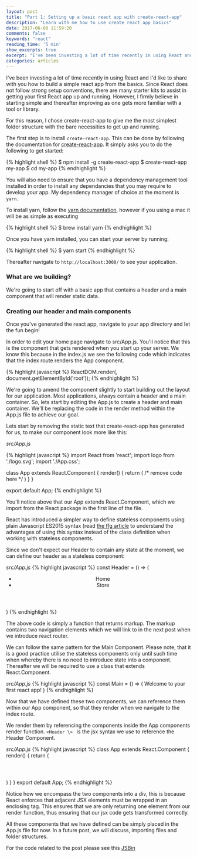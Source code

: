 ```yaml
---
layout: post
title: "Part 1: Setting up a basic react app with create-react-app"
description: "Learn with me how to use create react app basics"
date: 2017-06-08 11:59:20
comments: false
keywords: "react"
reading_time: '5 min'
show_excerpts: true
excerpt: "I've been investing a lot of time recently in using React and I'd like to share with you how to build a simple react app from the basics. Since React does not follow strong setup conventions, there are many starter kits to assist in getting your first React app up and running..."
categories: articles
---
```


I've been investing a lot of time recently in using React and I'd like to share with you how to build a simple react app from the basics. Since React does not follow strong setup conventions, there are many starter kits to assist in getting your first React app up and running. However, I firmly believe in starting simple and thereafter improving as one gets more familiar with a tool or library.

For this reason, I chose create-react-app to give me the most simplest folder structure with the bare necessities to get up and running.

The first step is to install ```create-react-app```. This can be done by following the documentation for [create-react-app](https://github.com/facebookincubator/create-react-app). It simply asks you to do the following to get started:


{% highlight shell %}
$ npm install -g create-react-app
$ create-react-app my-app
$ cd my-app
{% endhighlight %}

You will also need to ensure that you have a dependency management tool installed in order to install any dependancies that you may require to develop your app. My dependency manager of choice at the moment is  ```yarn```.

To install yarn, follow the [yarn documentation](https://yarnpkg.com/en/docs/getting-started), however if you using a mac it will be as simple as executing

{% highlight shell %}
$ brew install yarn
{% endhighlight %}

Once you have yarn installed, you can start your server by running:

{% highlight shell %}
$ yarn start
{% endhighlight %}

Thereafter navigate to ```http://localhost:3000/``` to see your application.

### What are we building?

We're going to start off with a basic app that contains a header and a main component that will render static data.


### Creating our header and main components

Once you've generated the react app, navigate to your app directory and let the fun begin!

In order to edit your home page navigate to src/App.js. You'll notice that this is the component that gets rendered when you start up your server. We know this because in the index.js we see the following code which indicates that the index route renders the App component.

{% highlight javascript %}
ReactDOM.render(<App/>, document.getElementById('root'));
{% endhighlight %}

We're going to amend the component slightly to start building out the layout for our application. Most applications, always contain a header and a main container. So, lets start by editing the App.js to create a header and main container. We'll be replacing the code in the render method within the App.js file to achieve our goal.

Lets start by removing the static text that create-react-app has generated for us, to make our component look more like this:

*src/App.js*

{% highlight javascript %}
import React from 'react';
import logo from './logo.svg';
import './App.css';

class App extends React.Component {
  render() {
    return (
      /* remove code here */
    )
  }
}

export default App;
{% endhighlight %}

You'll notice above that our App extends React.Component, which we import from the React package in the first line of the file.

React has introduced a simpler way to define stateless components using plain Javascript ES2015 syntax (read [the ffg article](https://hackernoon.com/react-stateless-functional-components-nine-wins-you-might-have-overlooked-997b0d933dbc) to understand the advantages of using this syntax instead of the class definition when working with stateless components.

Since we don't expect our Header to contain any state at the moment, we can define our header as a stateless component:

*src/App.js*
{% highlight javascript %}
const Header = () => (
  <header>
    <nav>
      <ul>
        <li>Home</li>
        <li>Store</li>
      </ul>
    </nav>
  </header>
)
{% endhighlight %}

The above code is simply a function that returns markup. The markup contains two navigation elements which we will link to in the next post when we introduce react router.

We can follow the same pattern for the Main Component. Please note, that it is a good practice utilise the stateless components only until such time when whereby there is no need to introduce state into a component. Thereafter we will be required to use a class that extends React.Component.

*src/App.js*
{% highlight javascript %}
const Main = () => (
  Welcome to your first react app!
)
{% endhighlight %}

Now that we have defined these two components, we can reference them within our App component, so that they render when we navigate to the index route.

We render them by referencing the components inside the App components render function. ```<Header \> ``` is the jsx syntax we use to reference the Header Component.

*src/App.js*
{% highlight javascript %}
class App extends React.Component {
  render() {
    return (
      <div>
       <Header/>
       <Main/>
      </div>
    )
  }
}
export default App;
{% endhighlight %}

Notice how we encompass the two components into a div, this is because React enforces that  adjacent JSX elements must be wrapped in an enclosing tag. This ensures that we are only returning one element from our render function, thus ensuring that our jsx code gets transformed correctly.

All these components that we have defined can be simply placed in the App.js file for now. In a future post, we will discuss, importing files and folder structures.

For the code related to the post please see this [JSBin](https://jsbin.com/hasajef/8/edit?html,js,output)
